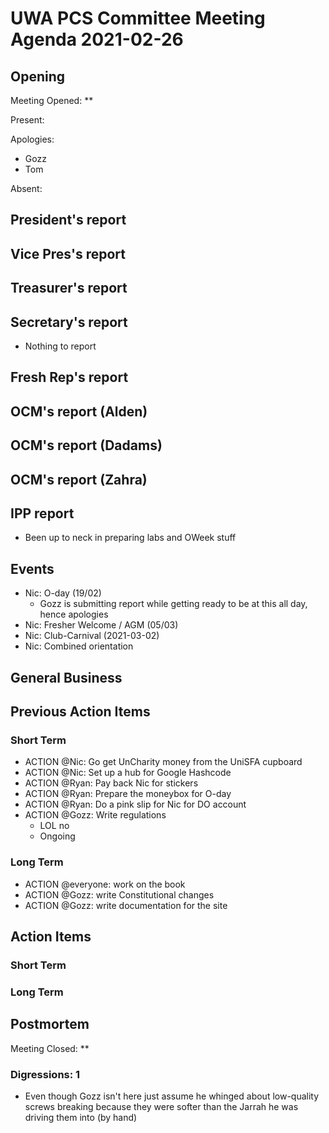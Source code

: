 # UWA PCS Committee Meeting Agenda 2021-02-26

## Opening

Meeting Opened: **

Present:

Apologies:

- Gozz
- Tom

Absent:

## President's report

## Vice Pres's report

## Treasurer's report

## Secretary's report

- Nothing to report

## Fresh Rep's report

## OCM's report (Alden)

## OCM's report (Dadams)

## OCM's report (Zahra)

## IPP report

- Been up to neck in preparing labs and OWeek stuff

## Events

- Nic: O-day (19/02)
  - Gozz is submitting report while getting ready to be at this all day, hence apologies
- Nic: Fresher Welcome / AGM (05/03)
- Nic: Club-Carnival (2021-03-02)
- Nic: Combined orientation

## General Business

## Previous Action Items

### Short Term

- ACTION @Nic: Go get UnCharity money from the UniSFA cupboard
- ACTION @Nic: Set up a hub for Google Hashcode
- ACTION @Ryan: Pay back Nic for stickers
- ACTION @Ryan: Prepare the moneybox for O-day
- ACTION @Ryan: Do a pink slip for Nic for DO account
- ACTION @Gozz: Write regulations
  - LOL no
  - Ongoing

### Long Term

- ACTION @everyone: work on the book
- ACTION @Gozz: write Constitutional changes
- ACTION @Gozz: write documentation for the site

## Action Items

### Short Term

### Long Term

## Postmortem

Meeting Closed: **

### Digressions: 1
- Even though Gozz isn't here just assume he whinged about low-quality screws breaking because they were softer than the Jarrah he was driving them into (by hand)
